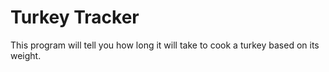 # Turkey Tracker
This program will tell you how long it will take to cook a turkey based on its weight.
